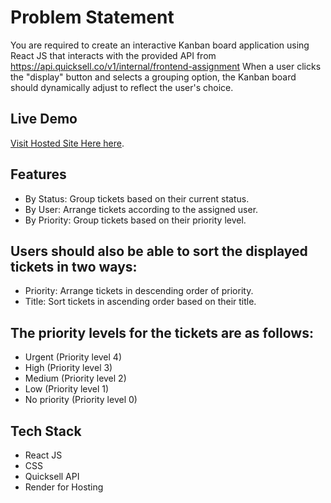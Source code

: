 # Problem Statement
You are required to create an interactive Kanban board application using React JS that interacts with the provided API from  https://api.quicksell.co/v1/internal/frontend-assignment
When a user clicks the "display" button and selects a grouping option, the Kanban board should dynamically adjust to reflect the user's choice.

## Live Demo

 [ Visit Hosted Site Here here](https://assignement-for-quicksell.onrender.com/).

## Features

 - By Status: Group tickets based on their current status.
 - By User: Arrange tickets according to the assigned user.
 - By Priority: Group tickets based on their priority level.

## Users should also be able to sort the displayed tickets in two ways:
 - Priority: Arrange tickets in descending order of priority.
 - Title: Sort tickets in ascending order based on their title.
 
 ## The priority levels for the tickets are as follows:
 - Urgent (Priority level 4)
 - High (Priority level 3)
 - Medium (Priority level 2)
 - Low (Priority level 1)
 - No priority (Priority level 0)



## Tech Stack

- React JS
- CSS
- Quicksell API
- Render for Hosting

